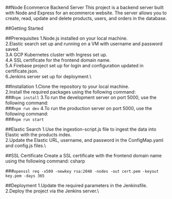 ##Node Ecommerce Backend Server
This project is a backend server built with Node and Express for an ecommerce website. The server allows you to create, read, update and delete products, users, and orders in the database.

##Getting Started

##Prerequisites
1.Node.js installed on your local machine.\
2.Elastic search set up and running on a VM with username and password saved.\
3.A GCP Kubernetes cluster with Ingress set up.\
4.A SSL certificate for the frontend domain name.\
5.A Firebase project set up for login and configuration updated in certificate.json.\
6.Jenkins server set up for deployment.\

##Installation
1.Clone the repository to your local machine.\
2.Install the required packages using the following command:\
###`npm install`
3.To run the development server on port 5000, use the following command:\
###`npm run dev`
4.To run the production server on port 5000, use the following command:\
###`npm run start`

##Elastic Search
1.Use the ingestion-script.js file to ingest the data into Elastic with the products index.\
2.Update the Elastic URL, username, and password in the ConfigMap.yaml and config.js files.\

##SSL Certificate
Create a SSL certificate with the frontend domain name using the following command:
csharp

###`openssl req -x509 -newkey rsa:2048 -nodes -out cert.pem -keyout key.pem -days 365`

##Deployment
1.Update the required parameters in the Jenkinsfile.\
2.Deploy the project via the Jenkins server.\
